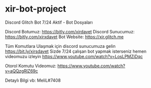 # xir-bot-project
Discord Glitch Bot 7/24 Aktif - Bot Dosyaları

Discord Botumuz: https://bitly.com/xirdavet
Discord Sunucumuz: https://bitly.com/xirxdavet
Bot Website: https://xir.glitch.me

Tüm Komutlara Ulaşmak için discord sunucumuza gelin https://bit.ly/xirsdavet Sizde 7/24 çalışan bot yapmak isterseniz hemen videomuzu izleyin
https://www.youtube.com/watch?v=LosLPMZiDqc

Otorol Komutu Videomuz:
https://www.youtube.com/watch?v=aQQzgRlZ69c

Detaylı Bilgi vb: MeliL#7408
